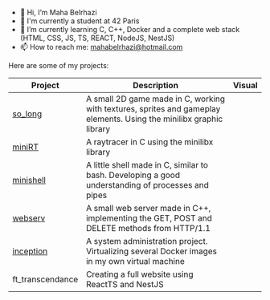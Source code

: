 - 👋 Hi, I’m Maha Belrhazi
- 🌱 I'm currently a student at 42 Paris
- 🌱 I’m currently learning C, C++, Docker and a complete web stack (HTML, CSS, JS, TS, REACT, NodeJS, NestJS)
- 📫 How to reach me: mahabelrhazi@hotmail.com

Here are some of my projects:

|  **Project**     | **Description** | **Visual**|
| ---------------- | --------------- | --------- |
| [so_long](https://github.com/M-Belrhazi/so_long) | A small 2D game made in C, working with textures, sprites and gameplay elements. Using the minilibx graphic library |                      |
| [miniRT](https://github.com/Devsstudent/mini_rt) | A raytracer in C using the minilibx library               |                        |
| [minishell](https://github.com/Devsstudent/MiniShell---ShellBasket)       | A little shell made in C, similar to bash. Developing a good understanding of processes and pipes             |                        |
| [webserv](https://github.com/julesmuntz/42-webserv) | A small web server made in C++, implementing the GET, POST and DELETE methods from HTTP/1.1               |                        |
| [inception]() | A system administration project. Virtualizing several Docker images in my own virtual machine                       |                |
| ft_transcendance  | Creating a full website using ReactTS and NestJS                 |                     |
